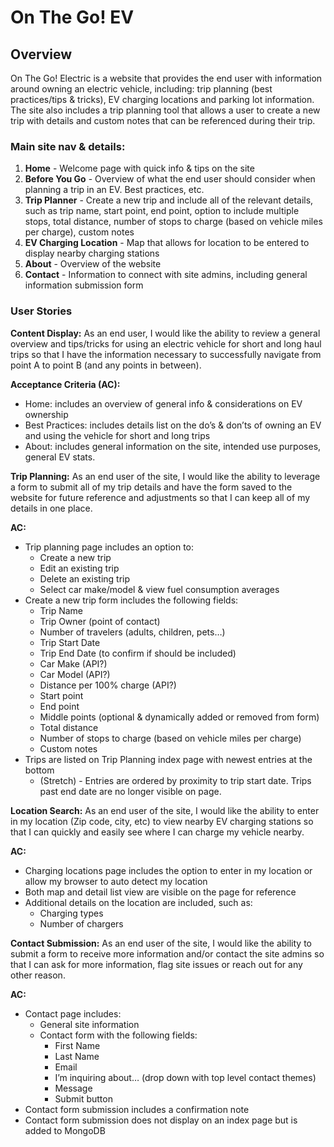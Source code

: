 # On The Go! EV

## Overview

On The Go! Electric is a website that provides the end user with information around owning an electric vehicle, including: trip planning (best practices/tips & tricks), EV charging locations and parking lot information. The site also includes a trip planning tool that allows a user to create a new trip with details and custom notes that can be referenced  during their trip.

### Main site nav & details:

1. **Home** - Welcome page with quick info & tips on the site
2. **Before You Go** - Overview of what the end user should consider when planning a trip in an EV. Best practices, etc.
3. **Trip Planner** - Create a new trip and include all of the relevant details, such as trip name, start point, end point, option to include multiple stops, total distance, number of stops to charge (based on vehicle miles per charge), custom notes
4. **EV Charging Location** - Map that allows for location to be entered to display nearby charging stations
5. **About** - Overview of the website
6. **Contact** - Information to connect with site admins, including general information submission form

### User Stories

**Content Display:**
As an end user, I would like the ability to review a general overview and tips/tricks for using an electric vehicle for short and long haul trips so that I have the information necessary to successfully navigate from point A to point B (and any points in between).

**Acceptance Criteria (AC):**
- Home: includes an overview of general info & considerations on EV ownership
- Best Practices: includes details list on the do’s & don’ts of owning an EV and using the vehicle for short and long trips
- About: includes general information on the site, intended use purposes, general EV stats.

**Trip Planning:**
As an end user of the site, I would like the ability to leverage a form to submit all of my trip details and have the form saved to the website for future reference and adjustments so that I can keep all of my details in one place.

**AC:**
- Trip planning page includes an option to:
  - Create a new trip
  - Edit an existing trip
  - Delete an existing trip
  - Select car make/model & view fuel consumption averages
- Create a new trip form includes the following fields:
  - Trip Name
  - Trip Owner (point of contact)
  - Number of travelers (adults, children, pets…)
  - Trip Start Date
  - Trip End Date (to confirm if should be included)
  - Car Make (API?)
  - Car Model (API?)
  - Distance per 100% charge (API?)
  - Start point
  - End point
  - Middle points (optional & dynamically added or removed from form)
  - Total distance
  - Number of stops to charge (based on vehicle miles per charge)
  - Custom notes
- Trips are listed on Trip Planning index page with newest entries at the bottom
  - (Stretch) - Entries are ordered by proximity to trip start date. Trips past end date are no longer visible on page.
 
**Location Search:**
As an end user of the site, I would like the ability to enter in my location (Zip code, city, etc) to view nearby EV charging stations so that I can quickly and easily see where I can charge my vehicle nearby.

**AC:**
- Charging locations page includes the option to enter in my location or allow my browser to auto detect my location
- Both map and detail list view are visible on the page for reference
- Additional details on the location are included, such as:
  - Charging types
  - Number of chargers

**Contact Submission:**
As an end user of the site, I would like the ability to submit a form to receive more information and/or contact the site admins so that I can ask for more information, flag site issues or reach out for any other reason.

**AC:**
- Contact page includes:
  - General site information
  - Contact form with the following fields:
    - First Name
    - Last Name
    - Email
    - I’m inquiring about… (drop down with top level contact themes)
    - Message
    - Submit button
- Contact form submission includes a confirmation note
- Contact form submission does not display on an index page but is added to MongoDB
